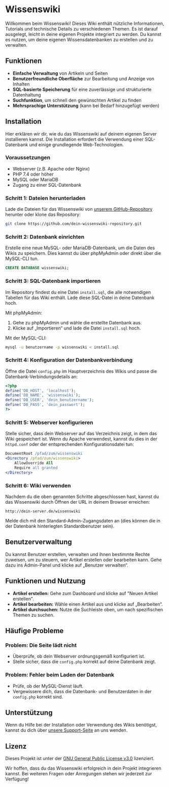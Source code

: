 
# Wissenswiki

Willkommen beim Wissenswiki! Dieses Wiki enthält nützliche Informationen, Tutorials und technische Details zu verschiedenen Themen. Es ist darauf ausgelegt, leicht in deine eigenen Projekte integriert zu werden. Du kannst es nutzen, um deine eigenen Wissensdatenbanken zu erstellen und zu verwalten.

## Funktionen

- **Einfache Verwaltung** von Artikeln und Seiten
- **Benutzerfreundliche Oberfläche** zur Bearbeitung und Anzeige von Inhalten
- **SQL-basierte Speicherung** für eine zuverlässige und strukturierte Datenhaltung
- **Suchfunktion**, um schnell den gewünschten Artikel zu finden
- **Mehrsprachige Unterstützung** (kann bei Bedarf hinzugefügt werden)

## Installation

Hier erklären wir dir, wie du das Wissenswiki auf deinem eigenen Server installieren kannst. Die Installation erfordert die Verwendung einer SQL-Datenbank und einige grundlegende Web-Technologien.

### Voraussetzungen

- Webserver (z.B. Apache oder Nginx)
- PHP 7.4 oder höher
- MySQL oder MariaDB
- Zugang zu einer SQL-Datenbank

### Schritt 1: Dateien herunterladen

Lade die Dateien für das Wissenswiki von [unserem GitHub-Repository](https://github.com/dein-wissenswiki-repository) herunter oder klone das Repository:

```bash
git clone https://github.com/dein-wissenswiki-repository.git
```

### Schritt 2: Datenbank einrichten

Erstelle eine neue MySQL- oder MariaDB-Datenbank, um die Daten des Wikis zu speichern. Dies kannst du über phpMyAdmin oder direkt über die MySQL-CLI tun.

```sql
CREATE DATABASE wissenswiki;
```

### Schritt 3: SQL-Datenbank importieren

Im Repository findest du eine Datei `install.sql`, die alle notwendigen Tabellen für das Wiki enthält. Lade diese SQL-Datei in deine Datenbank hoch.

Mit phpMyAdmin:
1. Gehe zu phpMyAdmin und wähle die erstellte Datenbank aus.
2. Klicke auf „Importieren“ und lade die Datei `install.sql` hoch.

Mit der MySQL-CLI:
```bash
mysql -u benutzername -p wissenswiki < install.sql
```

### Schritt 4: Konfiguration der Datenbankverbindung

Öffne die Datei `config.php` im Hauptverzeichnis des Wikis und passe die Datenbank-Verbindungsdetails an:

```php
<?php
define('DB_HOST', 'localhost');
define('DB_NAME', 'wissenswiki');
define('DB_USER', 'dein_benutzername');
define('DB_PASS', 'dein_passwort');
?>
```

### Schritt 5: Webserver konfigurieren

Stelle sicher, dass dein Webserver auf das Verzeichnis zeigt, in dem das Wiki gespeichert ist. Wenn du Apache verwendest, kannst du dies in der `httpd.conf` oder der entsprechenden Konfigurationsdatei tun:

```apache
DocumentRoot /pfad/zum/wissenswiki
<Directory /pfad/zum/wissenswiki>
    AllowOverride All
    Require all granted
</Directory>
```

### Schritt 6: Wiki verwenden

Nachdem du die oben genannten Schritte abgeschlossen hast, kannst du das Wissenswiki durch Öffnen der URL in deinem Browser erreichen:

```
http://dein-server.de/wissenswiki
```

Melde dich mit den Standard-Admin-Zugangsdaten an (dies können die in der Datenbank hinterlegten Standardbenutzer sein).

## Benutzerverwaltung

Du kannst Benutzer erstellen, verwalten und ihnen bestimmte Rechte zuweisen, um zu steuern, wer Artikel erstellen oder bearbeiten kann. Gehe dazu ins Admin-Panel und klicke auf „Benutzer verwalten“.

## Funktionen und Nutzung

- **Artikel erstellen:** Gehe zum Dashboard und klicke auf "Neuen Artikel erstellen".
- **Artikel bearbeiten:** Wähle einen Artikel aus und klicke auf „Bearbeiten“.
- **Artikel durchsuchen:** Nutze die Suchleiste oben, um nach spezifischen Themen zu suchen.

## Häufige Probleme

### Problem: Die Seite lädt nicht

- Überprüfe, ob dein Webserver ordnungsgemäß konfiguriert ist.
- Stelle sicher, dass die `config.php` korrekt auf deine Datenbank zeigt.

### Problem: Fehler beim Laden der Datenbank

- Prüfe, ob der MySQL-Dienst läuft.
- Vergewissere dich, dass die Datenbank- und Benutzerdaten in der `config.php` korrekt sind.

## Unterstützung

Wenn du Hilfe bei der Installation oder Verwendung des Wikis benötigst, kannst du dich über [unsere Support-Seite](https://deine-support-seite.de) an uns wenden.

## Lizenz

Dieses Projekt ist unter der [GNU General Public License v3.0](LICENSE) lizenziert.

Wir hoffen, dass du das Wissenswiki erfolgreich in dein Projekt integrieren kannst. Bei weiteren Fragen oder Anregungen stehen wir jederzeit zur Verfügung!
